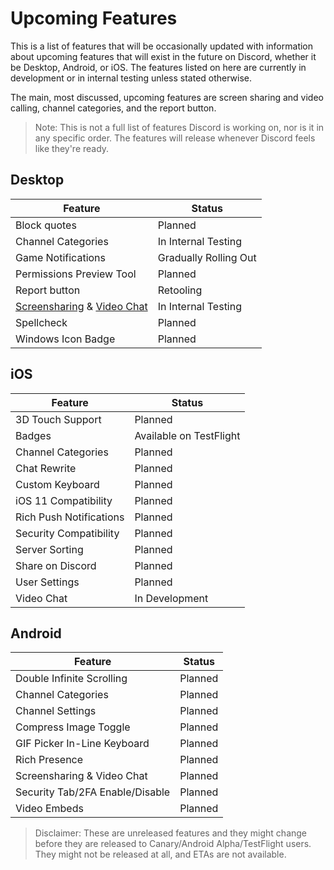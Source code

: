 <!-- TITLE: Upcoming Features -->
<!-- SUBTITLE: A quick summary of Upcoming Features -->

# Upcoming Features
This is a list of features that will be occasionally updated with information about upcoming features that will exist in the future on Discord, whether it be Desktop, Android, or iOS. The features listed on here are currently in development or in internal testing unless stated otherwise.

The main, most discussed, upcoming features are screen sharing and video calling, channel categories, and the report button.

> Note: This is not a full list of features Discord is working on, nor is it in any specific order. The features will release whenever Discord feels like they're ready.

## Desktop

| Feature |	Status |
|---------|---------|
| Block quotes | Planned |
| Channel Categories | In Internal Testing |
| Game Notifications | Gradually Rolling Out
| Permissions Preview Tool | Planned |
| Report button | Retooling	|
| [Screensharing](/screensharing) & [Video Chat](/video-chat) | In Internal Testing |
| Spellcheck | Planned |
| Windows Icon Badge | Planned |

## iOS
| Feature | Status	|
|---------|---------|
| 3D Touch Support | Planned |
| Badges | Available on TestFlight |
| Channel Categories | Planned |
| Chat Rewrite | Planned |
| Custom Keyboard | Planned |
| iOS 11 Compatibility | Planned |
| Rich Push Notifications | Planned |
| Security Compatibility | Planned |
| Server Sorting | Planned |
| Share on Discord | Planned |
| User Settings | Planned |
| Video Chat | In Development |

## Android
| Feature | Status |
|---------|--------|
| Double Infinite Scrolling | Planned |
| Channel Categories | Planned |
| Channel Settings | Planned |
| Compress Image Toggle | Planned |
| GIF Picker In-Line Keyboard | Planned |
| Rich Presence | Planned |
| Screensharing & Video Chat | Planned |
| Security Tab/2FA Enable/Disable | Planned |
| Video Embeds | Planned |

> Disclaimer: These are unreleased features and they might change before they are released to Canary/Android Alpha/TestFlight users. They might not be released at all, and ETAs are not available.
